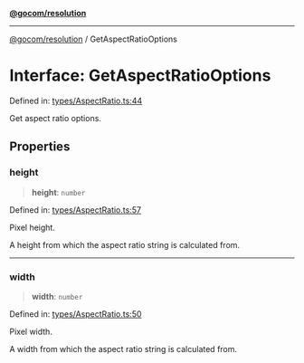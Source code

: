 [**@gocom/resolution**](../README.md)

***

[@gocom/resolution](../README.md) / GetAspectRatioOptions

# Interface: GetAspectRatioOptions

Defined in: [types/AspectRatio.ts:44](https://github.com/gocom/resolution/blob/b09f35c6aa6800002fde265332915d006dbdfd41/src/types/AspectRatio.ts#L44)

Get aspect ratio options.

## Properties

### height

> **height**: `number`

Defined in: [types/AspectRatio.ts:57](https://github.com/gocom/resolution/blob/b09f35c6aa6800002fde265332915d006dbdfd41/src/types/AspectRatio.ts#L57)

Pixel height.

A height from which the aspect ratio string is calculated from.

***

### width

> **width**: `number`

Defined in: [types/AspectRatio.ts:50](https://github.com/gocom/resolution/blob/b09f35c6aa6800002fde265332915d006dbdfd41/src/types/AspectRatio.ts#L50)

Pixel width.

A width from which the aspect ratio string is calculated from.
